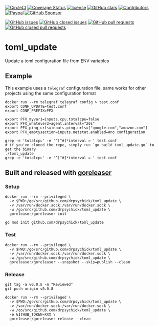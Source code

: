 [![CircleCI](https://img.shields.io/circleci/build/github/DrPsychick/toml_update)](https://app.circleci.com/pipelines/github/DrPsychick/toml_update)
[![Coverage Status](https://coveralls.io/repos/github/DrPsychick/toml_update/badge.svg?branch=main)](https://coveralls.io/github/DrPsychick/toml_update?branch=master)
[![license](https://img.shields.io/github/license/drpsychick/toml_update.svg)](https://github.com/drpsychick/toml_update/blob/master/LICENSE)
[![GitHub stars](https://img.shields.io/github/stars/drpsychick/toml_update.svg)](https://github.com/drpsychick/toml_update)
[![Contributors](https://img.shields.io/github/contributors/drpsychick/toml_update.svg)](https://github.com/drpsychick/toml_update/graphs/contributors)
[![Paypal](https://img.shields.io/badge/donate-paypal-00457c.svg?logo=paypal)](https://www.paypal.com/cgi-bin/webscr?cmd=_s-xclick&hosted_button_id=FTXDN7LCDWUEA&source=url)
[![GitHub Sponsor](https://img.shields.io/badge/github-sponsor-blue?logo=github)](https://github.com/sponsors/DrPsychick)

[![GitHub issues](https://img.shields.io/github/issues/drpsychick/toml_update.svg)](https://github.com/drpsychick/toml_update/issues)
[![GitHub closed issues](https://img.shields.io/github/issues-closed/drpsychick/toml_update.svg)](https://github.com/drpsychick/toml_update/issues?q=is%3Aissue+is%3Aclosed)
[![GitHub pull requests](https://img.shields.io/github/issues-pr/drpsychick/toml_update.svg)](https://github.com/drpsychick/toml_update/pulls)
[![GitHub closed pull requests](https://img.shields.io/github/issues-pr-closed/drpsychick/toml_update.svg)](https://github.com/drpsychick/toml_update/pulls?q=is%3Apr+is%3Aclosed)

# toml_update
Update a toml configuration file from ENV variables

## Example
This example uses a `telegraf` configuration file, same works for other projects using the same configuration format
```shell
docker run --rm telegraf telegraf config > test.conf
export CONF_UPDATE=test.conf
export CONF_PREFIX=PFX

export PFX_myvar1=inputs.cpu.totalcpu=false
export PFX_whatever2=agent.interval="20s"
export PFX_ping_urls=inputs.ping.urls=["google.com","amazon.com"]
export PFX_emptysection=inputs.netstat.enabled=#no configuration

grep -e 'totalcpu' -e '^[^#]*interval = ' test.conf
# if you've cloned the repo, simply run `go build toml_update.go` to get the binary
./toml_update
grep -e 'totalcpu' -e '^[^#]*interval = ' test.conf
```

## Built and released with [goreleaser](https://goreleaser.com)
### Setup
```shell
docker run --rm --privileged \
  -v $PWD:/go/src/github.com/drpsychick/toml_update \
  -v /var/run/docker.sock:/var/run/docker.sock \
  -w /go/src/github.com/drpsychick/toml_update \
  goreleaser/goreleaser init
  
go mod init github.com/drpsychick/toml_update
```

### Test
```shell
docker run --rm --privileged \
  -v $PWD:/go/src/github.com/drpsychick/toml_update \
  -v /var/run/docker.sock:/var/run/docker.sock \
  -w /go/src/github.com/drpsychick/toml_update \
  goreleaser/goreleaser --snapshot --skip=publish --clean
```

### Release
```shell
git tag -a v0.0.8 -m "Reviewed"
git push origin v0.0.8

docker run --rm --privileged \
  -v $PWD:/go/src/github.com/drpsychick/toml_update \
  -v /var/run/docker.sock:/var/run/docker.sock \
  -w /go/src/github.com/drpsychick/toml_update \
  -e GITHUB_TOKEN=XXX \
  goreleaser/goreleaser release --clean
```